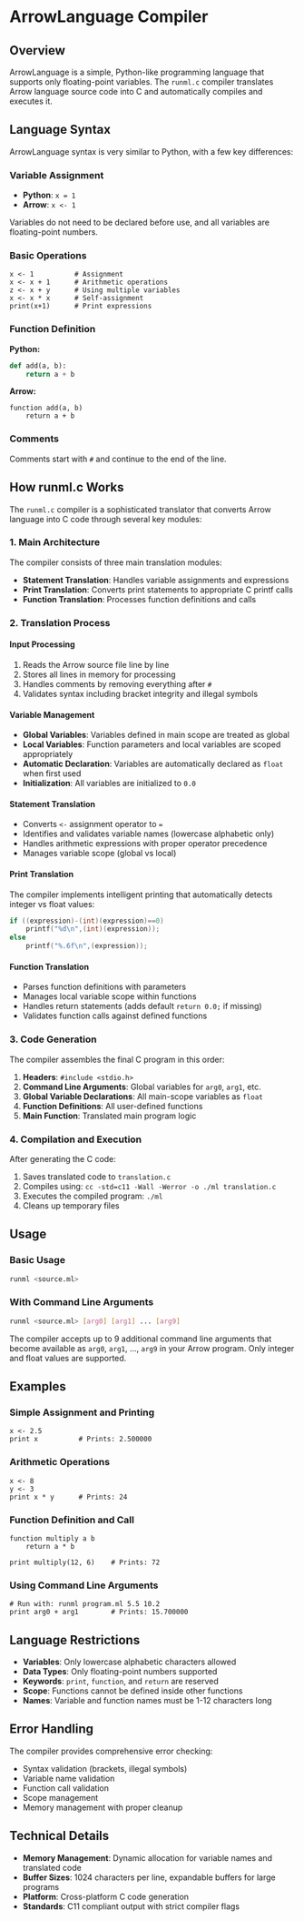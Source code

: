 # ArrowLanguage Compiler

## Overview

ArrowLanguage is a simple, Python-like programming language that supports only floating-point variables. The `runml.c` compiler translates Arrow language source code into C and automatically compiles and executes it.

## Language Syntax

ArrowLanguage syntax is very similar to Python, with a few key differences:

### Variable Assignment
- **Python**: `x = 1`
- **Arrow**: `x <- 1`

Variables do not need to be declared before use, and all variables are floating-point numbers.

### Basic Operations
```arrow
x <- 1          # Assignment
x <- x + 1      # Arithmetic operations
z <- x + y      # Using multiple variables
x <- x * x      # Self-assignment
print(x+1)      # Print expressions
```

### Function Definition
**Python:**
```python
def add(a, b):
    return a + b
```

**Arrow:**
```arrow
function add(a, b)
    return a + b
```

### Comments
Comments start with `#` and continue to the end of the line.

## How runml.c Works

The `runml.c` compiler is a sophisticated translator that converts Arrow language into C code through several key modules:

### 1. **Main Architecture**
The compiler consists of three main translation modules:
- **Statement Translation**: Handles variable assignments and expressions
- **Print Translation**: Converts print statements to appropriate C printf calls
- **Function Translation**: Processes function definitions and calls

### 2. **Translation Process**

#### **Input Processing**
1. Reads the Arrow source file line by line
2. Stores all lines in memory for processing
3. Handles comments by removing everything after `#`
4. Validates syntax including bracket integrity and illegal symbols

#### **Variable Management**
- **Global Variables**: Variables defined in main scope are treated as global
- **Local Variables**: Function parameters and local variables are scoped appropriately
- **Automatic Declaration**: Variables are automatically declared as `float` when first used
- **Initialization**: All variables are initialized to `0.0`

#### **Statement Translation**
- Converts `<-` assignment operator to `=`
- Identifies and validates variable names (lowercase alphabetic only)
- Handles arithmetic expressions with proper operator precedence
- Manages variable scope (global vs local)

#### **Print Translation**
The compiler implements intelligent printing that automatically detects integer vs float values:
```c
if ((expression)-(int)(expression)==0)
    printf("%d\n",(int)(expression));
else
    printf("%.6f\n",(expression));
```

#### **Function Translation**
- Parses function definitions with parameters
- Manages local variable scope within functions
- Handles return statements (adds default `return 0.0;` if missing)
- Validates function calls against defined functions

### 3. **Code Generation**
The compiler assembles the final C program in this order:
1. **Headers**: `#include <stdio.h>`
2. **Command Line Arguments**: Global variables for `arg0`, `arg1`, etc.
3. **Global Variable Declarations**: All main-scope variables as `float`
4. **Function Definitions**: All user-defined functions
5. **Main Function**: Translated main program logic

### 4. **Compilation and Execution**
After generating the C code:
1. Saves translated code to `translation.c`
2. Compiles using: `cc -std=c11 -Wall -Werror -o ./ml translation.c`
3. Executes the compiled program: `./ml`
4. Cleans up temporary files

## Usage

### Basic Usage
```bash
runml <source.ml>
```

### With Command Line Arguments
```bash
runml <source.ml> [arg0] [arg1] ... [arg9]
```

The compiler accepts up to 9 additional command line arguments that become available as `arg0`, `arg1`, ..., `arg9` in your Arrow program. Only integer and float values are supported.

## Examples

### Simple Assignment and Printing
```arrow
x <- 2.5
print x          # Prints: 2.500000
```

### Arithmetic Operations
```arrow
x <- 8
y <- 3
print x * y      # Prints: 24
```

### Function Definition and Call
```arrow
function multiply a b
    return a * b

print multiply(12, 6)    # Prints: 72
```

### Using Command Line Arguments
```arrow
# Run with: runml program.ml 5.5 10.2
print arg0 + arg1        # Prints: 15.700000
```

## Language Restrictions

- **Variables**: Only lowercase alphabetic characters allowed
- **Data Types**: Only floating-point numbers supported
- **Keywords**: `print`, `function`, and `return` are reserved
- **Scope**: Functions cannot be defined inside other functions
- **Names**: Variable and function names must be 1-12 characters long

## Error Handling

The compiler provides comprehensive error checking:
- Syntax validation (brackets, illegal symbols)
- Variable name validation
- Function call validation
- Scope management
- Memory management with proper cleanup

## Technical Details

- **Memory Management**: Dynamic allocation for variable names and translated code
- **Buffer Sizes**: 1024 characters per line, expandable buffers for large programs
- **Platform**: Cross-platform C code generation
- **Standards**: C11 compliant output with strict compiler flags
